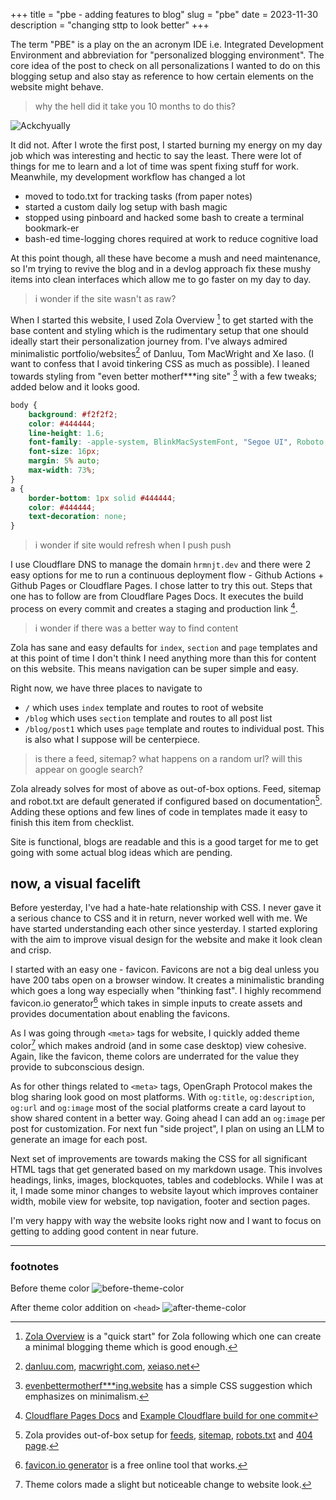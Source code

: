 +++
title = "pbe - adding features to blog"
slug = "pbe"
date = 2023-11-30
description = "changing sttp to look better"
+++

The term "PBE" is a play on the an acronym IDE i.e. Integrated Development
Environment and abbreviation for "personalized blogging environment". The core
idea of the post to check on all personalizations I wanted to do on this
blogging setup and also stay as reference to how certain elements on the
website might behave.

> why the hell did it take you 10 months to do this?

![Ackchyually](/img/ackchyually.png)

It did not. After I wrote the first post, I started burning my energy on my day
job which was interesting and hectic to say the least. There were lot of things
for me to learn and a lot of time was spent fixing stuff for work. Meanwhile, my
development workflow has changed a lot
- moved to todo.txt for tracking tasks (from paper notes)
- started a custom daily log setup with bash magic
- stopped using pinboard and hacked some bash to create a terminal bookmark-er
- bash-ed time-logging chores required at work to reduce cognitive load

At this point though, all these have become a mush and need maintenance, so I'm
trying to revive the blog and in a devlog approach fix these mushy items into
clean interfaces which allow me to go faster on my day to day.

> i wonder if the site wasn't as raw?

When I started this website, I used Zola Overview [^1] to get started with the
base content and styling which is the rudimentary setup that one should ideally
start their personalization journey from. I've always admired minimalistic
portfolio/websites[^2] of Danluu, Tom MacWright and Xe Iaso. (I want to confess
that I avoid tinkering CSS as much as possible). I leaned towards styling from
"even better motherf***ing site" [^3] with a few tweaks; added below and it
looks good.

```css
body {
    background: #f2f2f2;
    color: #444444;
    line-height: 1.6;
    font-family: -apple-system, BlinkMacSystemFont, "Segoe UI", Roboto, Helvetica, Arial, sans-serif;
    font-size: 16px;
    margin: 5% auto;
    max-width: 73%;
}
a {
    border-bottom: 1px solid #444444;
    color: #444444;
    text-decoration: none;
}
```

> i wonder if site would refresh when I push push

I use Cloudflare DNS to manage the domain `hrmnjt.dev` and there were 2 easy
options for me to run a continuous deployment flow - Github Actions + Github
Pages or Cloudflare Pages. I chose latter to try this out. Steps that one has
to follow are from Cloudflare Pages Docs. It executes the build process on
every commit and creates a staging and production link [^4].

> i wonder if there was a better way to find content

Zola has sane and easy defaults for `index`, `section` and `page` templates and
at this point of time I don't think I need anything more than this for
content on this website. This means navigation can be super simple and easy.

Right now, we have three places to navigate to
- `/` which uses `index` template and routes to root of website
- `/blog` which uses `section` template and routes to all post list
- `/blog/post1` which uses `page` template and routes to individual post. This
is also what I suppose will be centerpiece.

> is there a feed, sitemap? what happens on a random url? will this appear on
google search?

Zola already solves for most of above as out-of-box options. Feed, sitemap and
robot.txt are default generated if configured based on documentation[^5]. Adding
these options and few lines of code in templates made it easy to finish this
item from checklist.

Site is functional, blogs are readable and this is a good target for me to get going with some actual blog ideas which are pending.

## now, a visual facelift

Before yesterday, I've had a hate-hate relationship with CSS. I never gave it a
serious chance to CSS and it in return, never worked well with me. We have
started understanding each other since yesterday. I started exploring with the
aim to improve visual design for the website and make it look clean and crisp.

I started with an easy one - favicon. Favicons are not a big deal unless you
have 200 tabs open on a browser window. It creates a minimalistic branding
which goes a long way especially when "thinking fast". I highly recommend
favicon.io generator[^6] which takes in simple inputs to create assets and
provides documentation about enabling the favicons.

As I was going through `<meta>` tags for website, I quickly added theme
color[^7] which makes android (and in some case desktop) view cohesive. Again,
like the favicon, theme colors are underrated for the value they provide to
subconscious design.

As for other things related to `<meta>` tags, OpenGraph Protocol makes the
blog sharing look good on most platforms. With `og:title`, `og:description`,
`og:url` and `og:image` most of the social platforms create a card layout to
show shared content in a better way. Going ahead I can add an `og:image` per
post for customization. For next fun "side project", I plan on using an LLM to
generate an image for each post.

Next set of improvements are towards making the CSS for all significant HTML
tags that get generated based on my markdown usage. This involves headings,
links, images, blockquotes, tables and codeblocks. While I was at it, I made
some minor changes to website layout which improves container width, mobile
view for website, top navigation, footer and section pages.

I'm very happy with way the website looks right now and I want to focus on
getting to adding good content in near future.

---

### footnotes

[^1]: [Zola Overview](https://www.getzola.org/documentation/getting-started/overview/)
is a "quick start" for Zola following which one can create a minimal blogging
theme which is good enough.

[^2]: [danluu.com](https://danluu.com/), [macwright.com](https://macwright.com/),
[xeiaso.net](https://xeiaso.net/)

[^3]: [evenbettermotherf***ing.website](https://evenbettermotherfucking.website)
has a simple CSS suggestion which emphasizes on minimalism.

[^4]: [Cloudflare Pages Docs](https://developers.cloudflare.com/pages/framework-guides/deploy-anything/)
and [Example Cloudflare build for one commit](https://github.com/hrmnjt/sttp/runs/17053983005)

[^5]: Zola provides out-of-box setup for [feeds](https://www.getzola.org/documentation/templates/feeds/),
[sitemap](https://www.getzola.org/documentation/templates/sitemap/),
[robots.txt](https://www.getzola.org/documentation/templates/robots/) and
[404 page](https://www.getzola.org/documentation/templates/404/).

[^6]: [favicon.io generator](https://favicon.io/favicon-generator/) is a free
online tool that works.

[^7]: Theme colors made a slight but noticeable change to website look.

Before theme color
![before-theme-color](/img/before-theme-color.png)

After theme color addition on `<head>`
![after-theme-color](/img/after-theme-color.png)
